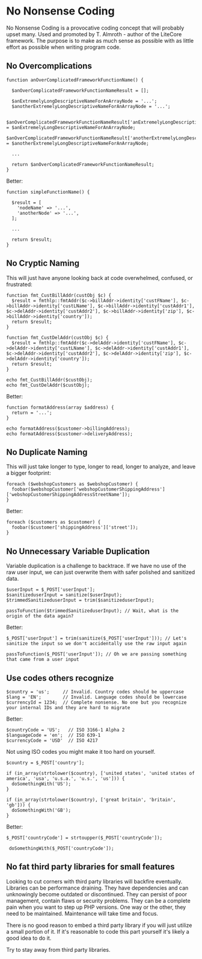 
# No Nonsense Coding

No Nonsense Coding is a provocative coding concept that will probably upset many. Used and promoted by T. Almroth - author of the LiteCore framework.
The purpose is to make as much sense as possible with as little effort as possible when writing program code.


## No Overcomplications

    function anOverComplicatedFrameworkFunctionName() {

      $anOverComplicatedFrameworkFunctionNameResult = [];

      $anExtremelyLongDescriptiveNameForAnArrayNode = '...';
      $anotherExtremelyLongDescriptiveNameForAnArrayNode = '...';

      $anOverComplicatedFrameworkFunctionNameResult['anExtremelyLongDescriptiveNameForAnArrayNode'] = $anExtremelyLongDescriptiveNameForAnArrayNode;
      $anOverComplicatedFrameworkFunctionNameResult['anotherExtremelyLongDescriptiveNameForAnArrayNode'] = $anotherExtremelyLongDescriptiveNameForAnArrayNode;

      ...

      return $anOverComplicatedFrameworkFunctionNameResult;
    }

Better:

    function simpleFunctionName() {

      $result = [
        'nodeName' => '...',
        'anotherNode' => '...',
      ];

      ...

      return $result;
    }


## No Cryptic Naming

This will just have anyone looking back at code overwhelmed, confused, or frustrated:

    function fmt_CustBillAddr(custObj $c) {
      $result = fmthlp::fmtAddr($c->billAddr->identity['custFName'], $c->billAddr->identity['custLName'], $c->billAddr->identity['custAddr1'], $c->delAddr->identity['custAddr2'], $c->billAddr->identity['zip'], $c->billAddr->identity['country']);
      return $result;
    }

    function fmt_CustDelAddr(custObj $c) {
      $result = fmthlp::fmtAddr($c->delAddr->identity['custFName'], $c->delAddr->identity['custLName'], $c->delAddr->identity['custAddr1'], $c->delAddr->identity['custAddr2'], $c->delAddr->identity['zip'], $c->delAddr->identity['country']);
      return $result;
    }

    echo fmt_CustBillAddr($custObj);
    echo fmt_CustDelAddr($custObj);

Better:

    function formatAddress(array $address) {
      return = '...';
    }

    echo formatAddress($customer->billingAddress);
    echo formatAddress($customer->deliveryAddress);


## No Duplicate Naming

This will just take longer to type, longer to read, longer to analyze, and leave a bigger footprint:

    foreach ($webshopCustomers as $webshopCustomer) {
      foobar($webshopCustomer['webshopCustomerShippingAddress']['webshopCustomerShippingAddressStreetName']);
    }

Better:

    foreach ($customers as $customer) {
      foobar($customer['shippingAddress']['street']);
    }


## No Unnecessary Variable Duplication

Variable duplication is a challenge to backtrace. If we have no use of the raw user input, we can just overwrite them with safer polished and sanitized data.

    $userInput = $_POST['userInput'];
    $sanitizeduserInput = sanitize($userInput);
    $trimmedSanitizeduserInput = trim($sanitizeduserInput);

    passToFunction($trimmedSanitizeduserInput); // Wait, what is the origin of the data again?

Better:

    $_POST['userInput'] = trim(sanitize($_POST['userInput'])); // Let's sanitize the input so we don't accidentally use the raw input again

    passToFunction($_POST['userInput']); // Oh we are passing something that came from a user input


## Use codes others recognize

    $country = 'us';     // Invalid. Country codes should be uppercase
    $lang = 'EN';        // Invalid. Language codes should be lowercase
    $currencyId = 1234;  // Complete nonsense. No one but you recognize your internal IDs and they are hard to migrate

Better:

    $countryCode = 'US';   // ISO 3166-1 Alpha 2
    $languageCode = 'en';  // ISO 639-1
    $currencyCode = 'USD'  // ISO 4217


Not using ISO codes you might make it too hard on yourself.

    $country = $_POST['country'];

    if (in_array(strtolower($country), ['united states', 'united states of america', 'usa', 'u.s.a.', 'u.s.', 'us'])) {
      doSomethingWith('US');
    }

    if (in_array(strtolower($country), ['great britain', 'britain', 'gb'])) {
      doSomethingWith('GB');
    }

Better:

    $_POST['countryCode'] = strtoupper($_POST['countryCode']);

     doSomethingWith($_POST['countryCode']);


## No fat third party libraries for small features

Looking to cut corners with third party libraries will backfire eventually. Libraries can be performance draining. They have dependencies and can unknowingly become outdated or discontinued. They can persist of poor management, contain flaws or security problems. They can be a complete pain when you want to step up PHP versions. One way or the other, they need to be maintained. Maintenance will take time and focus.

There is no good reason to embed a third party library if you will just utilize a small portion of it. If it's reasonable to code this part yourself it's likely a good idea to do it.

Try to stay away from third party libraries.
